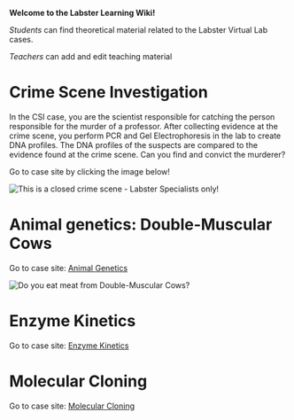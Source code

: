 **Welcome to the Labster Learning Wiki!**

*Students* can find theoretical material related to the Labster Virtual
Lab cases.

*Teachers* can add and edit teaching material

Crime Scene Investigation
=========================

In the CSI case, you are the scientist responsible for catching the
person responsible for the murder of a professor. After collecting
evidence at the crime scene, you perform PCR and Gel Electrophoresis in
the lab to create DNA profiles. The DNA profiles of the suspects are
compared to the evidence found at the crime scene. Can you find and
convict the murderer?

Go to case site by clicking the image below!

![This is a closed crime scene - Labster Specialists only!]( CrimeScene.jpeg "This is a closed crime scene - Labster Specialists only!")

Animal genetics: Double-Muscular Cows
=====================================

Go to case site: [Animal Genetics](/wiki/Animal_Genetics "wikilink")

![Do you eat meat from Double-Muscular Cows?](/wiki/Double_muscled_cow_1.jpg‎ "Do you eat meat from Double-Muscular Cows?")

Enzyme Kinetics
===============

Go to case site: [Enzyme Kinetics](/wiki/Enzyme_Kinetics "wikilink")

Molecular Cloning
=================

Go to case site: [Molecular Cloning](/wiki/Molecular_Cloning "wikilink")

